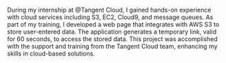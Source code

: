 During my internship at @Tangent Cloud, I gained hands-on experience with cloud services including S3, EC2, Cloud9, and message queues. As part of my training, I developed a web page that integrates with AWS S3 to store user-entered data. The application generates a temporary link, valid for 60 seconds, to access the stored data. This project was accomplished with the support and training from the Tangent Cloud team, enhancing my skills in cloud-based solutions.
